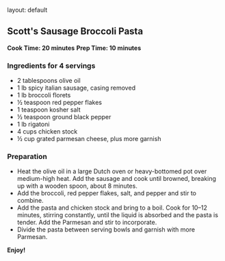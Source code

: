 layout: default

## Scott's Sausage Broccoli Pasta

**Cook Time: 20 minutes**
**Prep Time: 10 minutes**

### Ingredients for 4 servings

- 2 tablespoons olive oil
- 1 lb spicy italian sausage, casing removed
- 1 lb broccoli florets
- ½ teaspoon red pepper flakes
- 1 teaspoon kosher salt
- ½ teaspoon ground black pepper
- 1 lb rigatoni
- 4 cups chicken stock
- ½ cup grated parmesan cheese, plus more garnish

### Preparation
- Heat the olive oil in a large Dutch oven or heavy-bottomed pot over medium-high heat. Add the sausage and cook until browned, breaking up with a wooden spoon, about 8 minutes.
- Add the broccoli, red pepper flakes, salt, and pepper and stir to combine.
- Add the pasta and chicken stock and bring to a boil. Cook for 10–12 minutes, stirring constantly, until the liquid is absorbed and the pasta is tender. Add the Parmesan and stir to incorporate.
- Divide the pasta between serving bowls and garnish with more Parmesan.

**Enjoy!**